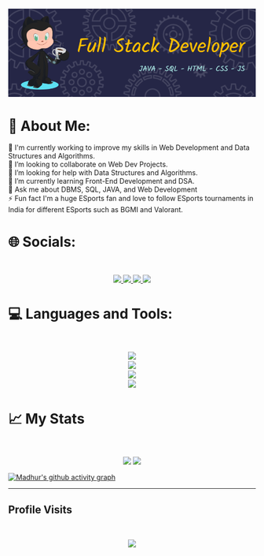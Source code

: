 ![Header](./github-header-image.png)


# 💫 About Me:
🔭 I'm currently working to improve my skills in Web Development and Data Structures and Algorithms.<br>👯 I’m looking to collaborate on Web Dev Projects.<br>🤝 I’m looking for help with Data Structures and Algorithms.<br>🌱 I’m currently learning Front-End Development and DSA.<br>💬 Ask me about DBMS, SQL, JAVA, and Web Development<br>⚡ Fun fact I'm a huge ESports fan and love to follow ESports tournaments in India for different ESports such as BGMI and Valorant.


# 🌐 Socials:
<br>
<p align="center">
  <a href="https://www.linkedin.com/in/madhur-agarwal-b7b321205/">
    <img src="https://skillicons.dev/icons?i=linkedin" />
  </a>
 <a href="https://www.instagram.com/agarwalmadhur19/">
    <img src="https://skillicons.dev/icons?i=instagram" />
  </a>
 <a href="https://github.com/AgarwalMaddy">
    <img src="https://skillicons.dev/icons?i=github" />
  </a>
 <a href="https://twitter.com/agrwl_maddy1908">
    <img src="https://skillicons.dev/icons?i=twitter" />
  </a>
</p>

# 💻 Languages and Tools:
<br>
<p align = "center">
  <img src= "https://skillicons.dev/icons?i=java,html,css,js&perline=4">
  <br>
  <img src= "https://skillicons.dev/icons?i=react,bootstrap&perline=2">
  <br>
  <img src= "https://skillicons.dev/icons?i=mysql,php,mongodb&perline=3">
  <br>
  <img src= "https://skillicons.dev/icons?i=figma,idea,visualstudio,vscode,&perline=4">
</p>
 
# 📈 My Stats
<br>
<p align = "center">
 <img width="42.5%" src="https://leetcard.jacoblin.cool/madhur1812agarwal?theme=dark&font=Kreon&ext=activity" />
 <img width="42.5%" src="https://github-readme-stats.vercel.app/api/top-langs/?username=AgarwalMaddy&langs_count=4&theme=dark&font=Kreon"/> 
</p>
<!-- <p align = "center">
  <a href="https://git.io/streak-stats"><img src="https://streak-stats.demolab.com?user=AgarwalMaddy&theme=dark"/></a>
</p> -->


[![Madhur's github activity graph](https://github-readme-activity-graph.vercel.app/graph?username=AgarwalMaddy&bg_color=0d1117&color=1f94b2&line=ffffff&point=1e648f&area=true&hide_border=true)](https://github.com/ashutosh00710/github-readme-activity-graph)

---
## Profile Visits
<br>
<p align="center">
  <img src="https://profile-counter.glitch.me/AgarwalMaddy/count.svg">
</p>

<!-- Proudly created with GPRM ( https://gprm.itsvg.in ) -->
